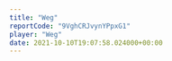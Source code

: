 ```yaml
---
title: "Weg"
reportCode: "9VghCRJvynYPpxG1"
player: "Weg"
date: 2021-10-10T19:07:58.024000+00:00
---
```

